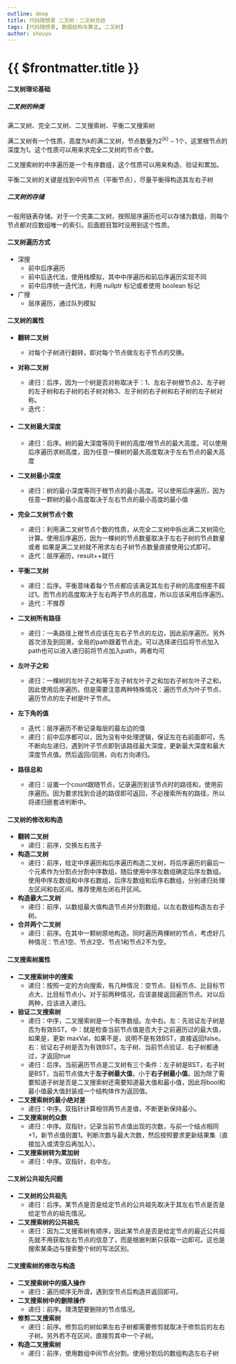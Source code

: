```yaml
---
outline: deep
title: 代码随想录 二叉树：二叉树总结
tags: [代码随想录, 数据结构与算法, 二叉树]
author: shouyu
---
```


# {{ $frontmatter.title }}

#### 二叉树理论基础

##### 二叉树的种类

满二叉树、完全二叉树、二叉搜索树、平衡二叉搜索树

满二叉树有一个性质，高度为k的满二叉树，节点数量为$2^(k)-1$个，这里根节点的深度为1。这个性质可以用来求完全二叉树的节点个数。

二叉搜索树的中序遍历是一个有序数组，这个性质可以用来构造、验证和累加。

平衡二叉树的关键是找到中间节点（平衡节点），尽量平衡得构造其左右子树

##### 二叉树的存储

一般用链表存储。对于一个完美二叉树，按照层序遍历也可以存储为数组，则每个节点都对应数组唯一的索引。后面题目暂时没用到这个性质。

#### 二叉树遍历方式

- 深搜
  - 前中后序遍历
  - 前中后迭代法，使用栈模拟，其中中序遍历和前后序遍历实现不同
  - 前中后序统一迭代法，利用 nullptr 标记或者使用 boolean 标记
- 广搜
  - 层序遍历，通过队列模拟

#### 二叉树的属性

- **翻转二叉树**

  - 对每个子树进行翻转，即对每个节点做左右子节点的交换。

- **对称二叉树**

  - 递归：后序，因为一个树是否对称取决于：1、左右子树根节点2、左子树的左子树和右子树的右子树对称3、左子树的右子树和右子树的左子树对称。
  - 迭代：

- #### 二叉树最大深度

  - 递归：后序。树的最大深度等同于树的高度/根节点的最大高度。可以使用后序遍历求树高度，因为任意一棵树的最大高度取决于左右节点的最大高度

- **二叉树最小深度**

  - 递归：树的最小深度等同于根节点的最小高度。可以使用后序遍历，因为任意一颗树的最小高度取决于左右节点的最小高度的最小值

- **完全二叉树节点个数**

  - 递归：利用满二叉树节点个数的性质，从完全二叉树中拆出满二叉树简化计算。使用后序遍历，因为一棵树的节点数量取决于左右子树的节点数量 或者 如果是满二叉树就不用求左右子树节点数量直接使用公式即可。
  - 迭代：层序遍历，result++就行

- **平衡二叉树**

  - 递归：后序。平衡意味着每个节点都应该满足其左右子树的高度相差不超过1。而节点的高度取决于左右两子节点的高度，所以应该采用后序遍历。
  - 迭代：不推荐

- **二叉树所有路径**

  - 递归：一条路径上根节点应该在左右子节点的左边，因此前序遍历。另外首次涉及到回溯，全局的path跟着节点走。可以选择递归后将节点加入path也可以进入递归前将节点加入path，两者均可

- **左叶子之和**

  - 递归：一棵树的左叶子之和等于左子树左叶子之和加右子树左叶子之和，因此使用后序遍历。但是需要注意两种特殊情况：遍历节点为叶子节点、遍历节点的左子树是叶子节点。

- **左下角的值**

  - 迭代：层序遍历不断记录每层的最左边的值
  - 递归：前中后序都可以，因为没有中处理逻辑，保证左在右前面即可。先不断向左递归，遇到叶子节点即到该路径最大深度，更新最大深度和最大深度节点值。然后返回/回溯，向右方向递归。

- **路径总和**

  - 递归：设置一个count跟随节点，记录遍历到该节点时的路径和，使用前序遍历。因为要求找到合适的路径即可返回，不必搜索所有的路径，所以将递归嵌套进判断中。

#### 二叉树的修改和构造

- **翻转二叉树** 
  - 递归：前序，交换左右孩子
- **构造二叉树**
  - 递归：前序，给定中序遍历和后序遍历构造二叉树，将后序遍历的最后一个元素作为分割点分割中序数组，随后使用中序左数组确定后序左数组。使用中序左数组和中序右数组，后序左数组和后序右数组，分别递归处理左区间和右区间。推荐使用左闭右开区间。
- **构造最大二叉树**
  - 递归：前序，以数组最大值构造节点并分割数组，以左右数组构造左右子树。
- **合并两个二叉树**
  - 递归：前序。在其中一颗树原地构造。同时遍历两棵树的节点，考虑好几种情况：节点1空、节点2空、节点1和节点2不为空。

#### 二叉搜索树属性

- **二叉搜索树中的搜索**
  - 递归：按照一定的方向搜索，有几种情况：空节点、目标节点、比目标节点大、比目标节点小。对于前两种情况，应该直接返回遍历节点。对以后两种，应该进入递归。
- **验证二叉搜索树**
  - 递归：中序，二叉搜索树是一个有序数组。左中右。左：先验证左子树是否为有效BST。中：就是检查当前节点值是否大于之前遍历过的最大值，如果是，更新 maxVal，如果不是，说明不是有效BST，直接返回false。右：验证右子树是否为有效BST。左子树、当前节点验证、右子树都通过，才返回true
  - 递归：后序。当前遍历节点是二叉树有三个条件：左子树是BST，右子树是BST，当前节点值大于**左子树最大值**，小于**右子树最小值**。因为除了需要知道子树是否是二叉搜索树还需要知道最大值和最小值，因此将bool和最小值最大值封装成一个结构体作为返回值。
- **二叉搜索树的最小绝对差**
  - 递归：中序。双指针计算相邻两节点差值，不断更新保持最小。
- **二叉搜索树的众数**
  - 递归：中序。双指针，记录当前节点值出现的次数，与前一个结点相同+1，新节点值则置1。判断次数与最大次数，然后按照要求更新结果集（直接加入或清空后再加入）。
- **二叉搜索树转为累加树**
  - 递归：中序。双指针，右中左。

#### 二叉树公共祖先问题

- **二叉树的公共祖先**
  - 递归：后序。某节点是否是给定节点的公共祖先取决于其左右节点是否是给定节点的祖先情况。
- **二叉搜索树的公共祖先**
  - 递归：因为二叉搜索树有顺序，因此某节点是否是给定节点的最近公共祖先就不用获取左右节点的信息了，而是根据判断只获取一边即可。这也是搜索某条边与搜索整个树的写法区别。


#### 二叉搜索树的修改与构造

- **二叉搜索树中的插入操作**
  - 递归：遍历顺序无所谓，遇到空节点后构造并返回即可。
- **二叉搜索树中的删除操作**
  - 递归：前序。理清楚要删除的节点情况。
- **修剪二叉搜索树**
  - 递归：前序。修剪后的树如果左右子树都需要修剪就取决于修剪后的左右子树。另外若不在区间，直接剪其中一个子树。
- **构造二叉搜索树**
  - 递归：前序，使用数组中间节点分割。使用分割后的数组构造左右子树

​	

